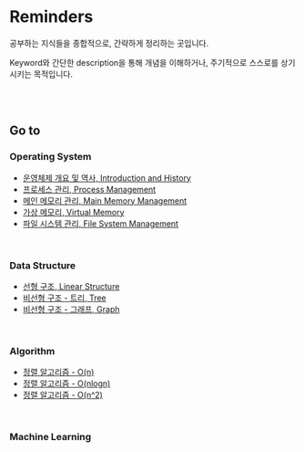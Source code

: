 # Reminders

공부하는 지식들을 종합적으로, 간략하게 정리하는 곳입니다.

Keyword와 간단한 description을 통해 개념을 이해하거나, 주기적으로 스스로를 상기시키는 목적입니다.

<br>

<br>

## Go to

### Operating System

- [운영체제 개요 및 역사, Introduction and History](https://github.com/jarvis08/Reminders/tree/master/OperatingSystem/01_OS_History)
- [프로세스 관리, Process Management](https://github.com/jarvis08/Reminders/tree/master/OperatingSystem/02_ProcessManagement)
- [메인 메모리 관리, Main Memory Management](https://github.com/jarvis08/Reminders/tree/master/OperatingSystem/03_MainMemoryManagement)
- [가상 메모리, Virtual Memory](https://github.com/jarvis08/Reminders/tree/master/OperatingSystem/04_VirtualMemory)
- [파일 시스템 관리, File System Management](https://github.com/jarvis08/Reminders/tree/master/OperatingSystem/05_FileSystemManagement)

<br>

### Data Structure

- [선형 구조, Linear Structure](https://github.com/jarvis08/Reminders/tree/master/DataStructure/01_Linear)
- [비선형 구조 - 트리, Tree](https://github.com/jarvis08/Reminders/tree/master/DataStructure/02_Tree)
- [비선형 구조 - 그래프, Graph](https://github.com/jarvis08/Reminders/tree/master/DataStructure/03_Graph)

<br>

### Algorithm

- [정렬 알고리즘 - O(n)](https://github.com/jarvis08/Reminders/tree/master/Algorithm/01_Sorting_O(n))
- [정렬 알고리즘 - O(nlogn)](https://github.com/jarvis08/Reminders/tree/master/Algorithm/02_Sorting_O(nlogn))
- [정렬 알고리즘 - O(n^2)](https://github.com/jarvis08/Reminders/tree/master/Algorithm/03_Sorting_O(n^2))

<br>

### Machine Learning

